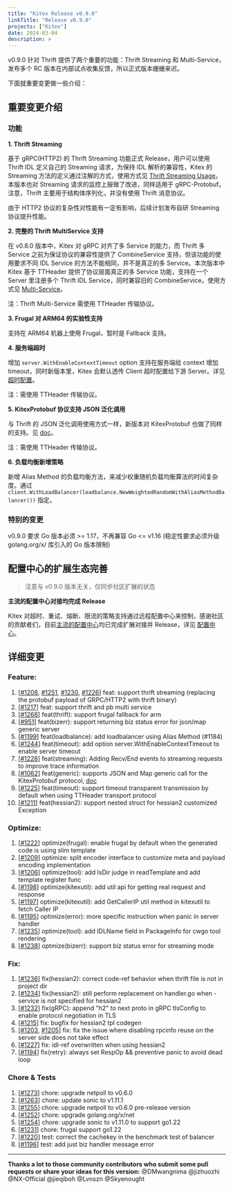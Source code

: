 ```yaml
---
title: "Kitex Release v0.9.0"
linkTitle: "Release v0.9.0"
projects: ["Kitex"]
date: 2024-03-04
description: >
---
```


v0.9.0 针对 Thrift 提供了两个重要的功能：Thrift Streaming 和 Multi-Service，发布多个 RC 版本在内部试点收集反馈，所以正式版本姗姗来迟。

下面就重要变更做一些介绍：

## **重要变更介绍**

### 功能
**1. Thrift Streaming**

基于 gRPC(HTTP2) 的 Thrift Streaming 功能正式 Release，用户可以使用 Thrift IDL 定义自己的 Streaming 请求，为保持 IDL 解析的兼容性，Kitex 的 Streaming 方法的定义通过注解的方式，使用方式见 [Thrift Streaming Usage](https://www.cloudwego.io/zh/docs/kitex/tutorials/basic-feature/protocol/transport-streaming/thrift_streaming/)。本版本也对 Streaming 请求的监控上报做了改进，同样适用于 gRPC-Protobuf。注意，Thrift 主要用于结构体序列化，并没有使用 Thrift 消息协议。

由于 HTTP2 协议的复杂性对性能有一定有影响，后续计划发布自研 Streaming 协议提升性能。

**2. 完整的 Thrift MultiService 支持**

在 v0.8.0 版本中，Kitex 对 gRPC 对齐了多 Service 的能力，而 Thrift 多 Service 之前为保证协议的兼容性提供了 CombineService 支持，但该功能的使用要求不同 IDL Service 的方法不能相同，并不是真正的多 Service。本次版本中 Kitex 基于 TTHeader 提供了协议层面真正的多 Service 功能，支持在一个 Server 里注册多个 Thrift IDL Service，同时兼容旧的 CombineService。使用方式见 [Multi-Service](https://www.cloudwego.io/zh/docs/kitex/tutorials/advanced-feature/multi_service/)。

注：Thrift Multi-Service 需使用 TTHeader 传输协议。

**3. Frugal 对 ARM64 的实验性支持**

支持在 ARM64 机器上使用 Frugal，暂时是 Fallback 支持。

**4. 服务端超时**

增加 `server.WithEnableContextTimeout` option 支持在服务端给 context 增加 timeout，同时新版本里，Kitex 会默认透传 Client 超时配置给下游 Server。详见 [超时配置](https://www.cloudwego.io/zh/docs/kitex/tutorials/service-governance/timeout/)。

注：需使用 TTHeader 传输协议。

**5. KitexProtobuf 协议支持 JSON 泛化调用**

与 Thrift 的 JSON 泛化调用使用方式一样，新版本对 KitexProtobuf 也做了同样的支持。见 [doc](https://www.cloudwego.io/zh/docs/kitex/tutorials/advanced-feature/generic-call/basic_usage/#jsonpbgeneric)。

注：需使用 TTHeader 传输协议。

**6. 负载均衡新增策略**

新增 Alias Method 的负载均衡方法，来减少权重随机负载均衡算法的时间复杂度。通过 `client.WithLoadBalancer(loadbalance.NewWeightedRandomWithAliasMethodBalancer())` 指定。



### 特别的变更

v0.9.0 要求 Go 版本必须 >= 1.17，不再兼容 Go <= v1.16 (稳定性要求必须升级 golang.org/x/ 库引入的 Go 版本限制)

## **配置中心的扩展生态完善**

> 注意与 v0.9.0 版本无关，仅同步社区扩展的状态

**主流的配置中心对接均完成 Release**

Kitex 对超时、重试、熔断、限流的策略支持通过远程配置中心来控制，感谢社区的贡献者们，目前[主流的配置中心](https://www.cloudwego.io/zh/docs/kitex/tutorials/service-governance/config-center/)均已完成扩展对接并 Release，详见 [配置中心](https://www.cloudwego.io/zh/docs/kitex/tutorials/service-governance/config-center/)。

## **详细变更**

### Feature:
1. [[#1208](https://github.com/cloudwego/kitex/pull/1208), [#1251](https://github.com/cloudwego/kitex/pull/1251), [#1230](https://github.com/cloudwego/kitex/pull/1230), [#1226](https://github.com/cloudwego/kitex/pull/1226)] feat: support thrift streaming (replacing the protobuf payload of GRPC/HTTP2 with thrift binary)
2. [[#1217](https://github.com/cloudwego/kitex/pull/1217)] feat: support thrift and pb multi service
3. [[#1268](https://github.com/cloudwego/kitex/pull/1268)] feat(thrift): support frugal fallback for arm
4. [[#951](https://github.com/cloudwego/kitex/pull/951)] feat(bizerr): support returning biz status error for json/map generic server
5. [[#1199](https://github.com/cloudwego/kitex/pull/1199)] feat(loadbalance): add loadbalancer using Alias Method (#1184)
6. [[#1244](https://github.com/cloudwego/kitex/pull/1244)] feat(timeout): add option server.WithEnableContextTimeout to enable server timeout
7. [[#1228](https://github.com/cloudwego/kitex/pull/1228)] feat(streaming): Adding Recv/End events to streaming requests to improve trace information
8. [[#1062](https://github.com/cloudwego/kitex/pull/1062)] feat(generic): supports JSON and Map generic call for the KitexProtobuf protocol, [doc](https://www.cloudwego.io/docs/kitex/tutorials/advanced-feature/generic-call/basic_usage/#jsonpbgeneric)
9. [[#1225](https://github.com/cloudwego/kitex/pull/1225)] feat(timeout): support timeout transparent transmission by default when using TTHeader transport protocol
10. [[#1211](https://github.com/cloudwego/kitex/pull/1211)] feat(hessian2): support nested struct for hessian2 customized Exception

### Optimize:
1. [[#1222](https://github.com/cloudwego/kitex/pull/1222)] optimize(frugal): enable frugal by default when the generated code is using slim template
2. [[#1209](https://github.com/cloudwego/kitex/pull/1209)] optimize: split encoder interface to customize meta and payload encoding implementation
3. [[#1206](https://github.com/cloudwego/kitex/pull/1206)] optimize(tool): add IsDir judge in readTemplate and add template register func
4. [[#1198](https://github.com/cloudwego/kitex/pull/1198)] optimize(kitexutil): add util api for getting real request and response
5. [[#1197](https://github.com/cloudwego/kitex/pull/1197)] optimize(kitexutil): add GetCallerIP util method in kitexutil to fetch Caller IP
6. [[#1195](https://github.com/cloudwego/kitex/pull/1195)] optimize(error): more specific instruction when panic in server handler
7. [[#1235](https://github.com/cloudwego/kitex/pull/1235)] optimize(tool): add IDLName field in PackageInfo for cwgo tool rendering
8. [[#1238](https://github.com/cloudwego/kitex/pull/1238)] optmize(bizerr): support biz status error for streaming mode

### Fix:
1. [[#1236](https://github.com/cloudwego/kitex/pull/1236)] fix(hessian2): correct code-ref behavior when thrift file is not in project dir
2. [[#1234](https://github.com/cloudwego/kitex/pull/1234)] fix(hessian2): still perform replacement on handler.go when -service is not specified for hessian2
3. [[#1232](https://github.com/cloudwego/kitex/pull/1232)] fix(gRPC): append "h2" to next proto in gRPC tlsConfig to enable protocol negotiation in TLS
4. [[#1215](https://github.com/cloudwego/kitex/pull/1215)] fix: bugfix for hessian2 tpl codegen
5. [[#1203](https://github.com/cloudwego/kitex/pull/1203), [#1205](https://github.com/cloudwego/kitex/pull/1205)] fix: fix the issue where disabling rpcinfo reuse on the server side does not take effect
6. [[#1227](https://github.com/cloudwego/kitex/pull/1227)] fix: idl-ref overwritten when using hessian2
7. [[#1194](https://github.com/cloudwego/kitex/pull/1194)] fix(retry): always set RespOp && preventive panic to avoid dead loop

### Chore & Tests
1. [[#1273](https://github.com/cloudwego/kitex/pull/1273)] chore: upgrade netpoll to v0.6.0
2. [[#1263](https://github.com/cloudwego/kitex/pull/1263)] chore: update sonic to v1.11.1
3. [[#1255](https://github.com/cloudwego/kitex/pull/1255)] chore: upgrade netpoll to v0.6.0 pre-release version
4. [[#1252](https://github.com/cloudwego/kitex/pull/1252)] chore: upgrade golang.org/x/net
5. [[#1254](https://github.com/cloudwego/kitex/pull/1254)] chore: upgrade sonic to v1.11.0 to support go1.22
6. [[#1231](https://github.com/cloudwego/kitex/pull/1231)] chore: frugal support go1.22
7. [[#1220](https://github.com/cloudwego/kitex/pull/1220)] test: correct the cachekey in the benchmark test of balancer
8. [[#1196](https://github.com/cloudwego/kitex/pull/1196)] test: add just biz handler message error

------
**Thanks a lot to those community contributors who submit some pull requests or share your ideas for this version:**
@DMwangnima @jizhuozhi @NX-Official @jieqiboh @Lvnszn @Skyenought 
